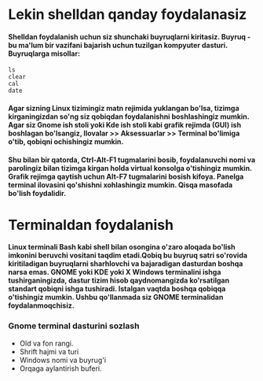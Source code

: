 # Lekin shelldan qanday foydalanasiz

#### Shelldan foydalanish uchun siz shunchaki buyruqlarni kiritasiz. Buyruq - bu ma'lum bir vazifani bajarish uchun tuzilgan kompyuter dasturi. Buyruqlarga misollar:

```
ls
clear
cal
date
```

#### Agar sizning Linux tizimingiz matn rejimida yuklangan bo'lsa, tizimga kirganingizdan so'ng siz qobiqdan foydalanishni boshlashingiz mumkin. Agar siz Gnome ish stoli yoki Kde ish stoli kabi grafik rejimda (GUI) ish boshlagan bo'lsangiz, Ilovalar >> Aksessuarlar >> Terminal bo'limiga o'tib, qobiqni ochishingiz mumkin.

#### Shu bilan bir qatorda, Ctrl-Alt-F1 tugmalarini bosib, foydalanuvchi nomi va parolingiz bilan tizimga kirgan holda virtual konsolga o'tishingiz mumkin. Grafik rejimga qaytish uchun Alt-F7 tugmalarini bosish kifoya. Panelga terminal ilovasini qo'shishni xohlashingiz mumkin. Qisqa masofada bo'lish foydalidir.


# Terminaldan foydalanish

#### Linux terminali Bash kabi shell bilan osongina o'zaro aloqada bo'lish imkonini beruvchi vositani taqdim etadi.Qobiq bu buyruq satri so'rovida kiritiladigan buyruqlarni sharhlovchi va bajaradigan dasturdan boshqa narsa emas. GNOME yoki KDE yoki X Windows terminalini ishga tushirganingizda, dastur tizim hisob qaydnomangizda ko'rsatilgan standart qobiqni ishga tushiradi. Istalgan vaqtda boshqa qobiqqa o'tishingiz mumkin. Ushbu qo'llanmada siz GNOME terminalidan foydalanmoqchisiz.


### Gnome terminal dasturini sozlash

- Old va fon rangi.
- Shrift hajmi va turi 
- Windows nomi va buyrug'i
- Orqaga aylantirish buferi.